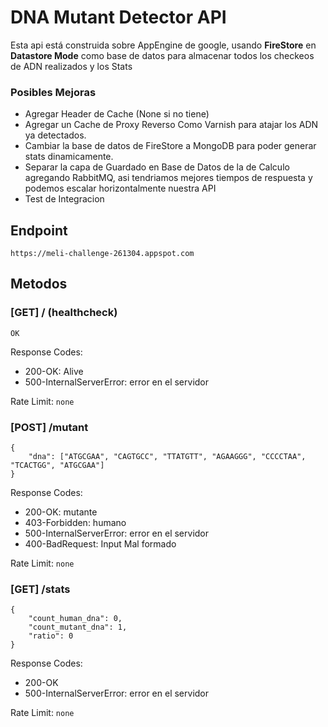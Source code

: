 # DNA Mutant Detector API
Esta api está construida sobre AppEngine de google, usando **FireStore** en **Datastore Mode** como base de datos para almacenar todos los checkeos de ADN realizados y los Stats

### Posibles Mejoras
* Agregar Header de Cache (None si no tiene)
* Agregar un Cache de Proxy Reverso Como Varnish para atajar los ADN ya detectados.
* Cambiar la base de datos de FireStore a MongoDB para poder generar stats dinamicamente.
* Separar la capa de Guardado en Base de Datos de la de Calculo agregando RabbitMQ, asi tendriamos mejores tiempos de respuesta y podemos escalar horizontalmente nuestra API
* Test de Integracion

## Endpoint
`https://meli-challenge-261304.appspot.com`

## Metodos

### [GET] / (healthcheck)
```
OK
```
Response Codes:
* 200-OK: Alive
* 500-InternalServerError: error en el servidor

Rate Limit:
`none`


### [POST] /mutant
```
{
	"dna": ["ATGCGAA", "CAGTGCC", "TTATGTT", "AGAAGGG", "CCCCTAA", "TCACTGG", "ATGCGAA"]
}
```

Response Codes:
* 200-OK: mutante
* 403-Forbidden: humano
* 500-InternalServerError: error en el servidor
* 400-BadRequest: Input Mal formado

Rate Limit:
`none`

### [GET] /stats
```
{
    "count_human_dna": 0,
    "count_mutant_dna": 1,
    "ratio": 0
}
```

Response Codes:
* 200-OK
* 500-InternalServerError: error en el servidor

Rate Limit:
`none`
